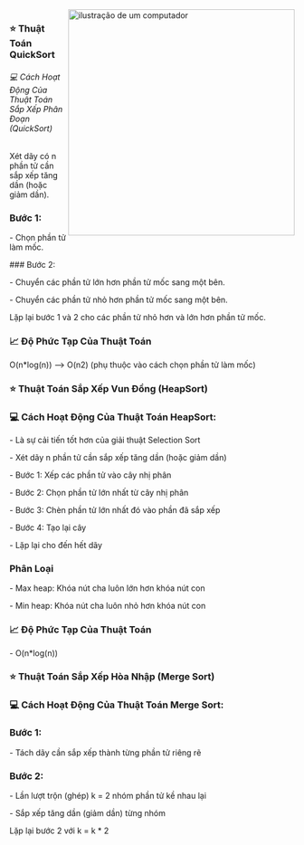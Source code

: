 <img src="https://raw.githubusercontent.com/MicaelliMedeiros/micaellimedeiros/master/image/computer-illustration.png" alt="ilustração de um computador" min-width="400px" max-width="400px" width="400px" align="right">

### ⭐ Thuật Toán QuickSort
<h6>💻 Cách Hoạt Động Của Thuật Toán Sắp Xếp Phân Đoạn (QuickSort)</h6>
<p>Xét dãy có n phần tử cần sắp xếp tăng dần (hoặc giảm dần).</p>

### Bước 1:
<p>- Chọn phần tử làm mốc.</p>
### Bước 2:
<p>- Chuyển các phần tử lớn hơn phần tử mốc sang một bên.</p>
<p>- Chuyển các phần tử nhỏ hơn phần tử mốc sang một bên.</p>
<p>Lặp lại bước 1 và 2 cho các phần tử nhỏ hơn và lớn hơn phần tử mốc.</p> 

### 📈 Độ Phức Tạp Của Thuật Toán
<p>
 O(n*log(n)) --> O(n2)
 (phụ thuộc vào cách chọn phần tử làm mốc)
</p>
 
### ⭐ Thuật Toán Sắp Xếp Vun Đồng (HeapSort)
### 💻 Cách Hoạt Động Của Thuật Toán HeapSort:
<p>- Là sự cải tiến tốt hơn của giải thuật Selection Sort</p>
<p>- Xét dãy n phần tử cần sắp xếp tăng dần (hoặc giảm dần)</p>
<p>- Bước 1: Xếp các phần tử vào cây nhị phân</p>
<p>- Bước 2: Chọn phần tử lớn nhất từ cây nhị phân</p>
<p>- Bước 3: Chèn phần tử lớn nhất đó vào phần đã sắp xếp </p>
<p>- Bước 4: Tạo lại cây</p>
<p>- Lặp lại cho đến hết dãy</p>

### Phân Loại
<p>- Max heap: Khóa nút cha luôn lớn hơn khóa nút con</p>
<p>- Min heap: Khóa nút cha luôn nhỏ hơn khóa nút con</p>

 ### 📈 Độ Phức Tạp Của Thuật Toán
<p>
 - O(n*log(n))
</p>

### ⭐ Thuật Toán Sắp Xếp Hòa Nhập (Merge Sort)
### 💻 Cách Hoạt Động Của Thuật Toán Merge Sort:
### Bước 1:
<p>- Tách dãy cần sắp xếp thành từng phần tử riêng rẽ</p>

### Bước 2:
<p>- Lần lượt trộn (ghép) k = 2 nhóm phần tử kề nhau lại </p>
<p>- Sắp xếp tăng dần (giảm dần) từng nhóm </p>
<p>Lặp lại bước 2 với k = k * 2</p>














